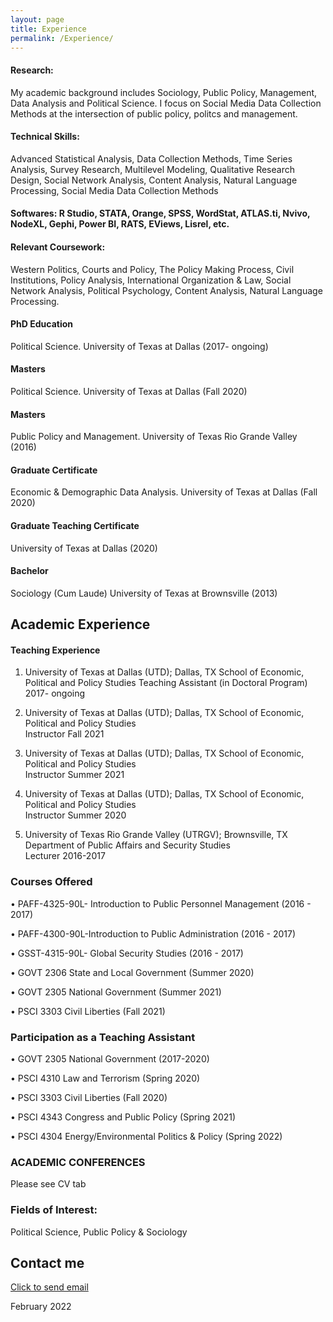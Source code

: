 ```yaml
---
layout: page
title: Experience
permalink: /Experience/
---
```

#### Research: 
My academic background includes Sociology, Public Policy, Management, Data Analysis and Political Science. I focus on Social Media Data Collection Methods at the intersection of public policy, politcs and management. 

#### Technical Skills: 
Advanced Statistical Analysis, Data Collection Methods, Time Series Analysis, Survey Research, Multilevel Modeling, Qualitative Research Design, Social Network Analysis, Content Analysis, Natural Language Processing, Social Media Data Collection Methods

#### Softwares: R Studio, STATA, Orange, SPSS, WordStat, ATLAS.ti, Nvivo, NodeXL, Gephi, Power BI, RATS, EViews, Lisrel, etc.


#### Relevant Coursework:
Western Politics, Courts and Policy, The Policy Making Process, Civil Institutions, Policy Analysis, International Organization & Law, Social Network Analysis, Political Psychology, Content Analysis, Natural Language Processing. 

#### PhD Education
Political Science. University of Texas at Dallas (2017- ongoing)

#### Masters
Political Science. University of Texas at Dallas (Fall 2020)

#### Masters 
Public Policy and Management. University of Texas Rio Grande Valley (2016)

#### Graduate Certificate
Economic & Demographic Data Analysis. University of Texas at Dallas (Fall 2020)

#### Graduate Teaching Certificate
University of Texas at Dallas (2020)

#### Bachelor
Sociology (Cum Laude) University of Texas at Brownsville (2013)

## Academic Experience
#### Teaching Experience 
 
1. University of Texas at Dallas (UTD); Dallas, TX School of Economic, Political and Policy Studies
Teaching Assistant (in Doctoral Program)                2017- ongoing 
 
2. University of Texas at Dallas (UTD); Dallas, TX School of Economic, Political and Policy Studies          
Instructor         Fall 2021 

3. University of Texas at Dallas (UTD); Dallas, TX School of Economic, Political and Policy Studies          
Instructor         Summer 2021 

4. University of Texas at Dallas (UTD); Dallas, TX School of Economic, Political and Policy Studies          
Instructor         Summer 2020 
 
5. University of Texas Rio Grande Valley (UTRGV); Brownsville, TX Department of Public Affairs and Security Studies  
Lecturer         2016-2017 
 
 
### Courses Offered   

• PAFF-4325-90L- Introduction to Public Personnel Management (2016 - 2017) 

• PAFF-4300-90L-Introduction to Public Administration        (2016 - 2017) 

• GSST-4315-90L- Global Security Studies                     (2016 - 2017) 

• GOVT 2306 State and Local Government                       (Summer 2020) 

• GOVT 2305 National Government                              (Summer 2021) 

• PSCI 3303 Civil Liberties                                   (Fall 2021)


### Participation as a Teaching Assistant

• GOVT 2305 National Government                     (2017-2020)

• PSCI   4310  Law and Terrorism                    (Spring 2020) 

• PSCI   3303 Civil Liberties                        (Fall 2020) 

• PSCI   4343 Congress and Public Policy             (Spring 2021) 

• PSCI   4304 Energy/Environmental Politics & Policy (Spring 2022)


### ACADEMIC CONFERENCES
Please see CV tab

### Fields of Interest:
Political Science, Public Policy & Sociology


## Contact me
[Click to send email](mailto:cxg172030@utdallas.edu)


February 2022
